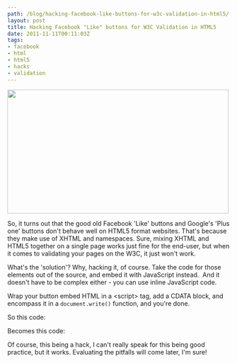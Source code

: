 ```yaml
---
path: /blog/hacking-facebook-like-buttons-for-w3c-validation-in-html5/
layout: post
title: Hacking Facebook "Like" buttons for W3C Validation in HTML5
date: 2011-11-11T00:11:03Z
tags:
- facebook
- html
- html5
- hacks
- validation
---
```


<img src="https://uploads.psyked.co.uk/2011/11/html5-facebook.png" alt="" title="HTML5 &amp; Facebook" width="500" height="280" class="alignnone size-full wp-image-1437" />

So, it turns out that the good old Facebook 'Like' buttons and Google's 'Plus one' buttons don't behave well on HTML5 format websites. That's because they make use of XHTML and namespaces. Sure, mixing XHTML and HTML5 together on a single page works just fine for the end-user, but when it comes to validating your pages on the W3C, it just won't work.

What's the 'solution'? Why, hacking it, of course. Take the code for those elements out of the source, and embed it with JavaScript instead.  And it doesn't have to be complex either - you can use inline JavaScript code.

Wrap your button embed HTML in a &lt;script&gt; tag, add a CDATA block, and encompass it in a <code>document.write()</code> function, and you're done.

So this code:
<script src="https://gist.github.com/1356698.js"></script>

Becomes this code:
<script src="https://gist.github.com/1356694.js"></script>

Of course, this being a hack, I can't really speak for this being good practice, but it works.  Evaluating the pitfalls will come later, I'm sure!